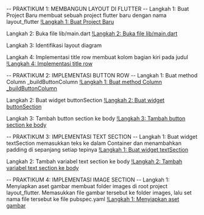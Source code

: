 -- PRAKTIKUM 1: MEMBANGUN LAYOUT DI FLUTTER --
Langkah 1: Buat Project Baru
membuat sebuah project flutter baru dengan nama layout_flutter
[!Langkah 1: Buat Project Baru](images/langkah01.png)

Langkah 2: Buka file lib/main.dart
[!Langkah 2: Buka file lib/main.dart](images/langkah02.png)

Langkah 3: Identifikasi layout diagram

Langkah 4: Implementasi title row
membuat kolom bagian kiri pada judul
[!Langkah 4: Implementasi title row](images/langkah04.png)

-- PRAKTIKUM 2: IMPLEMENTASI BUTTON ROW --
Langkah 1: Buat method Column _buildButtonColumn
[!Langkah 1: Buat method Column _buildButtonColumn](images/prak2-langkah1.png)

Langkah 2: Buat widget buttonSection
[!Langkah 2: Buat widget buttonSection](images/prak2-langkah2.png)

Langkah 3: Tambah button section ke body
[!Langkah 3: Tambah button section ke body](images/prak2-langkah3.png)


-- PRAKTIKUM 3: IMPLEMENTASI TEXT SECTION --
Langkah 1: Buat widget textSection
memasukkan teks ke dalam Container dan menambahkan padding di sepanjang setiap tepinya
[!Langkah 1: Buat widget textSection](images/prak2-langkah1.png)

Langkah 2: Tambah variabel text section ke body
[!Langkah 2: Tambah variabel text section ke body](images/prak3-langkah2.png)

-- PRAKTIKUM 4: IMPLEMENTASI IMAGE SECTION --
Langkah 1: Menyiapkan aset gambar
membuat folder images di root project layout_flutter. Memasukkan file gambar tersebut ke folder images, lalu set nama file tersebut ke file pubspec.yaml
[!Langkah 1: Menyiapkan aset gambar](images/prak4-langkah1.png)






